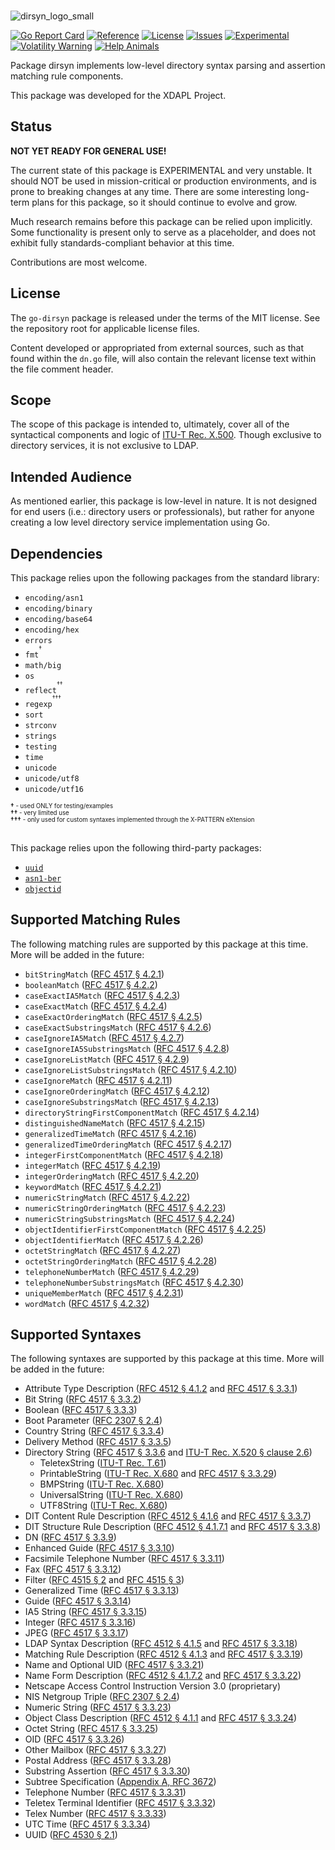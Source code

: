 <br>

![dirsyn_logo_small](https://github.com/user-attachments/assets/ae15a556-1478-406f-beac-4d4b52b1d133)

[![Go Report Card](https://goreportcard.com/badge/JesseCoretta/go-dirsyn)](https://goreportcard.com/report/github.com/JesseCoretta/go-dirsyn) [![Reference](https://pkg.go.dev/badge/github.com/JesseCoretta/go-dirsyn.svg)](https://pkg.go.dev/github.com/JesseCoretta/go-dirsyn) [![License](https://img.shields.io/badge/license-MIT-brightgreen.svg?style=flat)](https://github.com/JesseCoretta/go-dirsyn/blob/main/LICENSE) [![Issues](https://img.shields.io/badge/contributions-welcome-brightgreen.svg?style=flat)](https://github.com/JesseCoretta/go-dirsyn/issues) [![Experimental](https://img.shields.io/badge/experimental-blue?logoColor=blue&label=%F0%9F%A7%AA%20%F0%9F%94%AC&labelColor=blue&color=gray)](https://github.com/JesseCoretta/JesseCoretta/blob/main/EXPERIMENTAL.md) [![Volatility Warning](https://img.shields.io/badge/volatile-darkred?label=%F0%9F%92%A5&labelColor=white&color=orange&cacheSeconds=86400)](https://github.com/JesseCoretta/JesseCoretta/blob/main/VOLATILE.md) [![Help Animals](https://img.shields.io/badge/help_animals-gray?label=%F0%9F%90%BE%20%F0%9F%98%BC%20%F0%9F%90%B6&labelColor=yellow)](https://github.com/JesseCoretta/JesseCoretta/blob/main/DONATIONS.md)

Package dirsyn implements low-level directory syntax parsing and assertion matching rule components.

This package was developed for the XDAPL Project.

## Status

**NOT YET READY FOR GENERAL USE!**

The current state of this package is EXPERIMENTAL and very unstable. It should NOT be used in mission-critical or production environments, and is prone to breaking changes at any time.  There are some interesting long-term plans for this package, so it should continue to evolve and grow.

Much research remains before this package can be relied upon implicitly. Some functionality is present only to serve as a placeholder, and does not exhibit fully standards-compliant behavior at this time.

Contributions are most welcome.

## License

The `go-dirsyn` package is released under the terms of the MIT license. See the repository root for applicable license files.

Content developed or appropriated from external sources, such as that found within the `dn.go` file, will also contain the relevant license text within the file comment header.

## Scope

The scope of this package is intended to, ultimately, cover all of the syntactical components and logic of [ITU-T Rec. X.500](https://www.itu.int/rec/T-REC-X.500). Though exclusive to directory services, it is not exclusive to LDAP.

## Intended Audience

As mentioned earlier, this package is low-level in nature. It is not designed for end users (i.e.: directory users or professionals), but rather for anyone creating a low level directory service implementation using Go.

## Dependencies

This package relies upon the following packages from the standard library:

  - `encoding/asn1`
  - `encoding/binary`
  - `encoding/base64`
  - `encoding/hex`
  - `errors`
  - `fmt`<sup><sup>†</sup></sup>
  - `math/big`
  - `os`
  - `reflect`<sup><sup>††</sup></sup>
  - `regexp`<sup><sup>†††</sup></sup>
  - `sort`
  - `strconv`
  - `strings`
  - `testing`
  - `time`
  - `unicode`
  - `unicode/utf8`
  - `unicode/utf16`

<sup>
  <sup><b>†</b>   - used ONLY for testing/examples</sup><br>
  <sup><b>††</b>  - very limited use</sup><br>
  <sup><b>†††</b> - only used for custom syntaxes implemented through the X-PATTERN eXtension</sup><br>
</sup>
<br>

This package relies upon the following third-party packages:

  - [`uuid`](https://github.com/google/uuid)
  - [`asn1-ber`](https://github.com/go-asn1-ber/asn1-ber)
  - [`objectid`](https://github.com/JesseCoretta/go-objectid)

## Supported Matching Rules

The following matching rules are supported by this package at this time.  More will be added in the future:

  - `bitStringMatch` ([RFC 4517 § 4.2.1](https://www.rfc-editor.org/rfc/rfc4517#section-4.2.1))
  - `booleanMatch` ([RFC 4517 § 4.2.2](https://www.rfc-editor.org/rfc/rfc4517#section-4.2.2))
  - `caseExactIA5Match` ([RFC 4517 § 4.2.3](https://www.rfc-editor.org/rfc/rfc4517#section-4.2.3))
  - `caseExactMatch` ([RFC 4517 § 4.2.4](https://www.rfc-editor.org/rfc/rfc4517#section-4.2.4))
  - `caseExactOrderingMatch` ([RFC 4517 § 4.2.5](https://www.rfc-editor.org/rfc/rfc4517#section-4.2.5))
  - `caseExactSubstringsMatch` ([RFC 4517 § 4.2.6](https://www.rfc-editor.org/rfc/rfc4517#section-4.2.6))
  - `caseIgnoreIA5Match` ([RFC 4517 § 4.2.7](https://www.rfc-editor.org/rfc/rfc4517#section-4.2.7))
  - `caseIgnoreIA5SubstringsMatch` ([RFC 4517 § 4.2.8](https://www.rfc-editor.org/rfc/rfc4517#section-4.2.8))
  - `caseIgnoreListMatch` ([RFC 4517 § 4.2.9](https://www.rfc-editor.org/rfc/rfc4517#section-4.2.9))
  - `caseIgnoreListSubstringsMatch` ([RFC 4517 § 4.2.10](https://www.rfc-editor.org/rfc/rfc4517#section-4.2.10))
  - `caseIgnoreMatch` ([RFC 4517 § 4.2.11](https://www.rfc-editor.org/rfc/rfc4517#section-4.2.11))
  - `caseIgnoreOrderingMatch` ([RFC 4517 § 4.2.12](https://www.rfc-editor.org/rfc/rfc4517#section-4.2.12))
  - `caseIgnoreSubstringsMatch` ([RFC 4517 § 4.2.13](https://www.rfc-editor.org/rfc/rfc4517#section-4.2.13))
  - `directoryStringFirstComponentMatch` ([RFC 4517 § 4.2.14](https://www.rfc-editor.org/rfc/rfc4517#section-4.2.14))
  - `distinguishedNameMatch` ([RFC 4517 § 4.2.15](https://www.rfc-editor.org/rfc/rfc4517#section-4.2.15))
  - `generalizedTimeMatch` ([RFC 4517 § 4.2.16](https://www.rfc-editor.org/rfc/rfc4517#section-4.2.16))
  - `generalizedTimeOrderingMatch` ([RFC 4517 § 4.2.17](https://www.rfc-editor.org/rfc/rfc4517#section-4.2.17))
  - `integerFirstComponentMatch` ([RFC 4517 § 4.2.18](https://www.rfc-editor.org/rfc/rfc4517#section-4.2.18))
  - `integerMatch` ([RFC 4517 § 4.2.19](https://www.rfc-editor.org/rfc/rfc4517#section-4.2.19))
  - `integerOrderingMatch` ([RFC 4517 § 4.2.20](https://www.rfc-editor.org/rfc/rfc4517#section-4.2.20))
  - `keywordMatch` ([RFC 4517 § 4.2.21](https://www.rfc-editor.org/rfc/rfc4517#section-4.2.21))
  - `numericStringMatch` ([RFC 4517 § 4.2.22](https://www.rfc-editor.org/rfc/rfc4517#section-4.2.22))
  - `numericStringOrderingMatch` ([RFC 4517 § 4.2.23](https://www.rfc-editor.org/rfc/rfc4517#section-4.2.23))
  - `numericStringSubstringsMatch` ([RFC 4517 § 4.2.24](https://www.rfc-editor.org/rfc/rfc4517#section-4.2.24))
  - `objectIdentifierFirstComponentMatch` ([RFC 4517 § 4.2.25](https://www.rfc-editor.org/rfc/rfc4517#section-4.2.25))
  - `objectIdentifierMatch` ([RFC 4517 § 4.2.26](https://www.rfc-editor.org/rfc/rfc4517#section-4.2.26))
  - `octetStringMatch` ([RFC 4517 § 4.2.27](https://www.rfc-editor.org/rfc/rfc4517#section-4.2.27))
  - `octetStringOrderingMatch` ([RFC 4517 § 4.2.28](https://www.rfc-editor.org/rfc/rfc4517#section-4.2.28))
  - `telephoneNumberMatch` ([RFC 4517 § 4.2.29](https://www.rfc-editor.org/rfc/rfc4517#section-4.2.29))
  - `telephoneNumberSubstringsMatch` ([RFC 4517 § 4.2.30](https://www.rfc-editor.org/rfc/rfc4517#section-4.2.30))
  - `uniqueMemberMatch` ([RFC 4517 § 4.2.31](https://www.rfc-editor.org/rfc/rfc4517#section-4.2.31))
  - `wordMatch` ([RFC 4517 § 4.2.32](https://www.rfc-editor.org/rfc/rfc4517#section-4.2.32))

## Supported Syntaxes

The following syntaxes are supported by this package at this time.  More will be added in the future:

  - Attribute Type Description ([RFC 4512 § 4.1.2](https://datatracker.ietf.org/doc/html/rfc4512#section-4.1.2) and [RFC 4517 § 3.3.1](https://datatracker.ietf.org/doc/html/rfc4517#section-3.3.1))
  - Bit String ([RFC 4517 § 3.3.2](https://datatracker.ietf.org/doc/html/rfc4517#section-3.3.2))
  - Boolean ([RFC 4517 § 3.3.3](https://datatracker.ietf.org/doc/html/rfc4517#section-3.3.3))
  - Boot Parameter ([RFC 2307 § 2.4](https://datatracker.ietf.org/doc/html/rfc2307#section-2.4))
  - Country String ([RFC 4517 § 3.3.4](https://datatracker.ietf.org/doc/html/rfc4517#section-3.3.4))
  - Delivery Method ([RFC 4517 § 3.3.5](https://datatracker.ietf.org/doc/html/rfc4517#section-3.3.5))
  - Directory String ([RFC 4517 § 3.3.6](https://datatracker.ietf.org/doc/html/rfc4517#section-3.3.6) and [ITU-T Rec. X.520 § clause 2.6](https://www.itu.int/rec/T-REC-X.520))
    - TeletexString ([ITU-T Rec. T.61](https://www.itu.int/rec/T-REC-T.61))
    - PrintableString ([ITU-T Rec. X.680](https://www.itu.int/rec/T-REC-X.680) and [RFC 4517 § 3.3.29](https://datatracker.ietf.org/doc/html/rfc4517#section-3.3.29))
    - BMPString ([ITU-T Rec. X.680](https://www.itu.int/rec/T-REC-X.680))
    - UniversalString ([ITU-T Rec. X.680](https://www.itu.int/rec/T-REC-X.680))
    - UTF8String ([ITU-T Rec. X.680](https://www.itu.int/rec/T-REC-X.680))
  - DIT Content Rule Description ([RFC 4512 § 4.1.6](https://datatracker.ietf.org/doc/html/rfc4512#section-4.1.6) and [RFC 4517 § 3.3.7](https://datatracker.ietf.org/doc/html/rfc4517#section-3.3.7))
  - DIT Structure Rule Description ([RFC 4512 § 4.1.7.1](https://datatracker.ietf.org/doc/html/rfc4512#section-4.1.6) and [RFC 4517 § 3.3.8](https://datatracker.ietf.org/doc/html/rfc4517#section-3.3.8))
  - DN ([RFC 4517 § 3.3.9](https://datatracker.ietf.org/doc/html/rfc4517#section-3.3.9))
  - Enhanced Guide ([RFC 4517 § 3.3.10](https://datatracker.ietf.org/doc/html/rfc4517#section-3.3.10))
  - Facsimile Telephone Number ([RFC 4517 § 3.3.11](https://datatracker.ietf.org/doc/html/rfc4517#section-3.3.11))
  - Fax ([RFC 4517 § 3.3.12](https://datatracker.ietf.org/doc/html/rfc4517#section-3.3.12))
  - Filter ([RFC 4515 § 2](https://datatracker.ietf.org/doc/html/rfc4515#section-2) and [RFC 4515 § 3](https://datatracker.ietf.org/doc/html/rfc4515#section-3))
  - Generalized Time ([RFC 4517 § 3.3.13](https://datatracker.ietf.org/doc/html/rfc4517#section-3.3.13))
  - Guide ([RFC 4517 § 3.3.14](https://datatracker.ietf.org/doc/html/rfc4517#section-3.3.14))
  - IA5 String ([RFC 4517 § 3.3.15](https://datatracker.ietf.org/doc/html/rfc4517#section-3.3.15))
  - Integer ([RFC 4517 § 3.3.16](https://datatracker.ietf.org/doc/html/rfc4517#section-3.3.16))
  - JPEG ([RFC 4517 § 3.3.17](https://datatracker.ietf.org/doc/html/rfc4517#section-3.3.17))
  - LDAP Syntax Description ([RFC 4512 § 4.1.5](https://datatracker.ietf.org/doc/html/rfc4512#section-4.1.5) and [RFC 4517 § 3.3.18](https://datatracker.ietf.org/doc/html/rfc4517#section-3.3.18))
  - Matching Rule Description ([RFC 4512 § 4.1.3](https://datatracker.ietf.org/doc/html/rfc4512#section-4.1.3) and [RFC 4517 § 3.3.19](https://datatracker.ietf.org/doc/html/rfc4517#section-3.3.19))
  - Name and Optional UID ([RFC 4517 § 3.3.21](https://datatracker.ietf.org/doc/html/rfc4517#section-3.3.21))
  - Name Form Description ([RFC 4512 § 4.1.7.2](https://datatracker.ietf.org/doc/html/rfc4512#section-4.1.7.2) and [RFC 4517 § 3.3.22](https://datatracker.ietf.org/doc/html/rfc4517#section-3.3.22))
  - Netscape Access Control Instruction Version 3.0 (proprietary)
  - NIS Netgroup Triple ([RFC 2307 § 2.4](https://datatracker.ietf.org/doc/html/rfc2307#section-2.4))
  - Numeric String ([RFC 4517 § 3.3.23](https://datatracker.ietf.org/doc/html/rfc4517#section-3.3.23))
  - Object Class Description ([RFC 4512 § 4.1.1](https://datatracker.ietf.org/doc/html/rfc4512#section-4.1.1) and [RFC 4517 § 3.3.24](https://datatracker.ietf.org/doc/html/rfc4517#section-3.3.24))
  - Octet String ([RFC 4517 § 3.3.25](https://datatracker.ietf.org/doc/html/rfc4517#section-3.3.25))
  - OID ([RFC 4517 § 3.3.26](https://datatracker.ietf.org/doc/html/rfc4517#section-3.3.26))
  - Other Mailbox ([RFC 4517 § 3.3.27](https://datatracker.ietf.org/doc/html/rfc4517#section-3.3.27))
  - Postal Address ([RFC 4517 § 3.3.28](https://datatracker.ietf.org/doc/html/rfc4517#section-3.3.28))
  - Substring Assertion ([RFC 4517 § 3.3.30](https://datatracker.ietf.org/doc/html/rfc4517#section-3.3.30))
  - Subtree Specification ([Appendix A, RFC 3672](https://datatracker.ietf.org/doc/html/rfc3672#appendix-A))
  - Telephone Number ([RFC 4517 § 3.3.31](https://datatracker.ietf.org/doc/html/rfc4517#section-3.3.31))
  - Teletex Terminal Identifier ([RFC 4517 § 3.3.32](https://datatracker.ietf.org/doc/html/rfc4517#section-3.3.32))
  - Telex Number ([RFC 4517 § 3.3.33](https://datatracker.ietf.org/doc/html/rfc4517#section-3.3.33))
  - UTC Time ([RFC 4517 § 3.3.34](https://datatracker.ietf.org/doc/html/rfc4517#section-3.3.34))
  - UUID ([RFC 4530 § 2.1](https://datatracker.ietf.org/doc/html/rfc4530#section-2.1))

